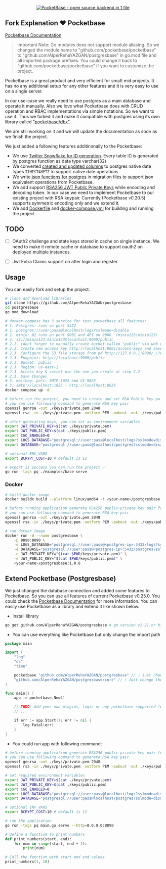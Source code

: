 <p align="center">
    <a href="https://pocketbase.io" target="_blank" rel="noopener">
        <img src="https://i.imgur.com/5qimnm5.png" alt="PocketBase - open source backend in 1 file" />
    </a>
</p>

## Fork Explanation ❤️ Pocketbase  
[Pocketbase Documentation](https://pocketbase.io/docs)  

> Important Note: Go modules does not support module aliasing. So we changed the module name to "github.com/pocketbase/pocketbase" to "github.com/AlperRehaYAZGAN/postgresbase" in go.mod file and all imported package prefixes. You could change it back to "github.com/pocketbase/pocketbase" if you want to customize the project.  


Pocketbase is a great product and very efficient for small-mid projects. It has no any additional setup for any other features and it is very easy to use on a single server.  

In our use-case we really need to use postgres as a main database and operate it manually. Also we love what Pocketbase does with CRUD operation and RBAC implementations via simple notations. So we want to use it. Thus we forked it and make it compatible with postgres using its own library called ["pocketbase/dbx"](https://github.com/pocketbase/dbx).  

We are still working on it and we will update the documentation as soon as we finish the project.  

We just added a following features additinonally to the Pocketbase:
- We use [Twitter Snowflake for ID generation](https://github.com/AlperRehaYAZGAN/postgresbase/blob/master/migrations/1640988000_init.go#L48). Every table ID is generated by postgres function as data type varchar(32)  
- We converted [created and updated columns](https://github.com/AlperRehaYAZGAN/postgresbase/blob/master/migrations/1640988000_init.go#L73-L74) to postgres native date types `TIMESTAMPTZ` to support native date operations  
- We write [json functions for postgres](https://github.com/AlperRehaYAZGAN/postgresbase/blob/master/migrations/1640988000_init.go) in migration files to support json equivalent operations from Pocketbase.  
- We add support [RSA256 JWT Public Private Keys](https://github.com/AlperRehaYAZGAN/postgresbase/blob/master/tools/security/jwt.go) while encoding and decoding token. In our case we need to implement Pocketbase to our existing project with RSA keypair. Currently (Pocketbase v0.20.5) supports symmetric encoding only and we extend it.  
- We add [Dockerfile](./Dockerfile) and [docker-compose.yml](./docker-compose.yml) for building and running the project.  

## TODO  
  

- [ ] OAuth2 challenge and state keys stored in cache on single instance. We need to make it remote cache or database to support oauth2 on deployed multiple instances.  
- [ ] Jwt Extra Claims support on after login and register.  


## Usage  
You can easily fork and setup the project.  

```bash
# clone and download libraries
git clone https://github.com/AlperRehaYAZGAN/postgresbase
cd postgresbase
go mod download

# docker-compose has 3 service for test pocketbase all features:
# 1. Postgres: runs on port 5432
# 1. postgres://user:pass@localhost/logs?sslmode=disable
# 2. minio: UI runs on port 9001 and API on 9000  (minio123:minio123)
# 2. s3://minio123:minio123@localhost:9000/public
# 2.1. (dont forget to manually create bucket called "public" via web ui to establish s3 connection from pocketbase localhost:9001 user:minio123 pass:minio123 )
# 2.2. Create new access key http://localhost:9001/access-keys and save it locally as we will use it later
# 2.3. Configure the S3 file storage from pd http://127.0.0.1:8090/_/?#/settings/storage usin the following
# 2.3. Endpoint: http://localhost:9000/public
# 2.3. Bucket: public
# 2.3. Region: us-east-1
# 2.3. Access key & secret use the one you create at step 2.2
# 2.3. Save Changes
# 3. mailhog: port: SMTP-1025 and UI-8025
# 3. smtp://localhost:1025 - http://localhost:8025
docker compose up -d

# before run the project, you need to create and set RSA Public key pair for JWT before run the application.
# you can use following command to generate RSA key pair
openssl genrsa -out ./keys/private.pem 2048
openssl rsa -in ./keys/private.pem -outform PEM -pubout -out ./keys/public.pem

# after generating keys, you can set as environment variables
export JWT_PRIVATE_KEY=$(cat ./keys/private.pem)
export JWT_PUBLIC_KEY=$(cat ./keys/public.pem)
export CGO_ENABLED=0
export LOGS_DATABASE="postgresql://user:pass@localhost/logs?sslmode=disable"
export DATABASE="postgresql://user:pass@localhost/postgres?sslmode=disable"

# optional ENV_VARS
export BCRYPT_COST=10 # default is 12

# export is success you can run the project ✅
go run -tags pq ./examples/base serve  

```

### Docker

```bash
# build docker image
docker buildx build --platform linux/amd64 -t <your-name>/postgresbase:1.0.0 .  

# before running application generate RSA256 public-private key pair for jwt signing
# you can use following command to generate RSA key pair
openssl genrsa -out ./keys/private.pem 2048
openssl rsa -in ./keys/private.pem -outform PEM -pubout -out ./keys/public.pem

# run docker image
docker run -d --name postgresbase \
    -p 8090:8090 \
    -e LOGS_DATABASE="postgresql://user:pass@<postgres-ip>:5432/logs?sslmode=disable" \
    -e DATABASE="postgresql://user:pass@<postgres-ip>:5432/postgres?sslmode=disable" \
    -e JWT_PRIVATE_KEY="$(cat $PWD/keys/private.pem)" \
    -e JWT_PUBLIC_KEY="$(cat $PWD/keys/public.pem)" \
    <your-name>/postgresbase:1.0.0
```

## Extend Pocketbase (Postgresbase)  
We just changed the database connection and added some features to Pocketbase. So you can use all features of current Pocketbase v0.25.0. You could check the [Pocketbase Documentation](https://pocketbase.io/docs) for more information. You can easily use Pocketbase as a library and extend it like shown below.  

- Install library
```bash
go get github.com/AlperRehaYAZGAN/postgresbase # go version v1.21 or higher
```

- You can use everything like Pocketbase but only change the import path
```go
package main

import (
	"log"
	"os"
	"time"

	pocketbase "github.com/AlperRehaYAZGAN/postgresbase" // ! Just change the import path
	"github.com/AlperRehaYAZGAN/postgresbase/core" // ! Just change the import path
)

func main() {
	app := pocketbase.New()

	// TODO: Add your own plugins, logic or any pocketbase supported features
	// ...

	if err := app.Start(); err != nil {
		log.Fatal(err)
	}
}
```  

- You could run app with following command:
```bash
# before running application generate RSA256 public-private key pair for jwt signing
# you can use following command to generate RSA key pair
openssl genrsa -out ./keys/private.pem 2048
openssl rsa -in ./keys/private.pem -outform PEM -pubout -out ./keys/public.pem

# set required environment variables
export JWT_PRIVATE_KEY=$(cat ./keys/private.pem)
export JWT_PUBLIC_KEY=$(cat ./keys/public.pem)
export CGO_ENABLED=0
export LOGS_DATABASE="postgresql://user:pass@localhost/logs?sslmode=disable"
export DATABASE="postgresql://user:pass@localhost/postgres?sslmode=disable"

# optional ENV_VARS
export BCRYPT_COST=10 # default is 12

# run the application
go run -tags pq main.go serve --http=0.0.0.0:8090
```

```python
# Define a function to print numbers
def print_numbers(start, end):
    for num in range(start, end + 1):
        print(num)

# Call the function with start and end values
print_numbers(1, 10)
```
